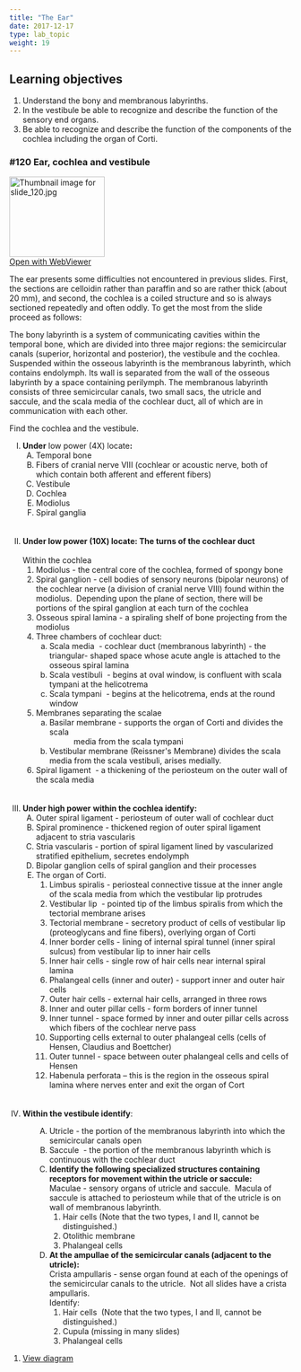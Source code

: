 ```yaml
---
title: "The Ear"
date: 2017-12-17
type: lab_topic
weight: 19
---
```

<div class="entrybody">
<h2>Learning objectives</h2>


<ol>
<li>Understand the bony and membranous labyrinths.</li>
<li>In the vestibule be able to recognize and describe the function of the sensory end organs.</li>
<li>Be able to recognize and describe the function of the components of the cochlea including the organ of Corti.</li>
</ol>

<h3>#120 Ear, cochlea and vestibule</h3>

<div class="thumbnail"> <a href="http://virtualslides.cumc.columbia.edu/120.svs/view.apml?" target="_blank"><img alt="Thumbnail image for slide_120.jpg" src="/assets/images/slide_120-thumb-170x143-1674.jpg" width="170" height="143" class="mt-image-left"></a><br><a href="http://virtualslides.cumc.columbia.edu/120.svs/view.apml?" target="_blank">Open with WebViewer</a> </div>

<p>The ear presents some difficulties not encountered in previous slides.  First, the sections are celloidin rather than paraffin and so are rather thick (about 20 mm), and second, the cochlea is a coiled structure and so is always sectioned repeatedly and often oddly.  To get the most from the slide proceed as follows:</p>

<p>The bony labyrinth is a system of communicating cavities within the temporal bone, which are divided into three major regions: the semicircular canals (superior, horizontal and posterior), the vestibule and the cochlea.  Suspended within the osseous labyrinth is the membranous labyrinth, which contains endolymph.  Its wall is separated from the wall of the osseous labyrinth by a space containing perilymph.  The membranous labyrinth consists of three semicircular canals, two small sacs, the utricle and saccule, and the scala media of the cochlear duct, all of which are in communication with each other.   </p>

<p>Find the cochlea and the vestibule.</p>

<ol type="I"><li><strong>Under</strong> low power (4X) locate<strong>:</strong>
<ol type="A">
<li>Temporal bone</li>
<li>Fibers of cranial nerve <span class="caps">VIII </span>(cochlear or acoustic nerve, both of which contain both afferent and efferent fibers)</li>
<li>Vestibule</li>
<li>Cochlea</li>
<li>Modiolus</li>
<li>Spiral ganglia</li>
<br><br>
</ol>
</li>
<li><strong>Under low power (10X) locate: 
The turns of the cochlear duct </strong><br><br>
Within the cochlea<br>
<ol>
<li>Modiolus <em>-</em> the central core of the cochlea, formed of spongy bone</li>
<li>Spiral ganglion <em>- </em>cell bodies of sensory neurons (bipolar neurons) of the cochlear nerve (a division of cranial nerve <span class="caps">VIII</span>) found within the modiolus.  Depending upon the plane of section, there will be portions of the spiral ganglion at each turn of the cochlea</li>
<li>Osseous spiral lamina - a spiraling shelf of bone projecting from the modiolus</li>
<li>Three chambers of cochlear duct: 
<ol type="a">
<li> Scala media  - cochlear duct (membranous labyrinth) - the triangular- shaped space whose acute angle is attached to the osseous spiral lamina</li>
<li>Scala vestibuli  - begins at oval window, is confluent with scala tympani  at the helicotrema</li>
<li>Scala tympani  - begins at the helicotrema, ends at the round window</li>
</ol>
</li>
<li>Membranes separating the scalae
<ol type="a">
<li>Basilar membrane - supports the organ of Corti and divides the scala <br>
           media from the scala tympani</li>
<li>Vestibular membrane (Reissner's Membrane) divides the scala media from the scala vestibuli, arises medially. </li>
</ol>
</li>
<li>Spiral ligament  - a thickening of the periosteum on the outer wall of the scala media<br>
<br><br>
</li>
</ol>
</li>
<li><strong>Under high power</strong>          <strong>within the cochlea identify:</strong>
<ol type="A">
<li>Outer spiral ligament - periosteum of outer wall of cochlear duct</li>
<li>Spiral prominence - thickened region of outer spiral ligament adjacent to stria vascularis   </li>
<li>Stria vascularis - portion of spiral ligament lined by vascularized stratified epithelium, secretes endolymph</li>
<li>Bipolar ganglion cells of spiral ganglion and their processes</li>
<li>The organ of Corti.
<ol>
<li>Limbus spiralis - periosteal connective tissue at the inner angle of the scala media from which the vestibular lip protrudes</li>
<li>Vestibular lip  - pointed tip of the limbus spiralis from which the tectorial membrane arises </li>
<li> Tectorial membrane - secretory product of cells of vestibular lip (proteoglycans and fine fibers), overlying organ of Corti </li>
<li> Inner border cells - lining of internal spiral tunnel (inner spiral sulcus) from vestibular lip to inner hair cells</li>
<li>Inner hair cells - single row of hair cells near internal spiral lamina</li>
<li>Phalangeal cells (inner and outer) - support inner and outer hair cells </li>
<li>Outer hair cells - external hair cells, arranged in three rows  </li>
<li> Inner and outer pillar cells - form borders of inner tunnel</li>
<li>Inner tunnel - space formed by inner and outer pillar cells across which fibers of the cochlear nerve pass</li>
<li>Supporting cells external to outer phalangeal cells (cells of Hensen, Claudius and Boettcher)</li>
<li>Outer tunnel - space between outer phalangeal cells and cells of Hensen</li>
<li>Habenula perforata – this is the region in the osseous spiral lamina where nerves enter and exit the organ of Cort<br>
<br><br>
</li>
</ol>
</li></ol>
</li><li><strong>Within the vestibule identify</strong>:        </li>
<ol type="A">
<ol type="A">
<li>Utricle - the portion of the membranous labyrinth into which the semicircular canals open</li>
<li>Saccule  - the portion of the membranous labyrinth which is continuous with the cochlear duct<br>
</li>
<li><strong>Identify the following specialized structures containing receptors for movement within the utricle or saccule:</strong> <br>
Maculae - sensory organs of utricle and saccule.  Macula of saccule is attached to periosteum while that of the utricle is on wall of membranous labyrinth. <br>
<ol>
<li> Hair cells (Note that the two types, I and <span class="caps">II, </span>cannot be distinguished.)</li>
<li>Otolithic membrane </li>
<li> Phalangeal cells<br>
</li>
</ol>
</li>
<li><strong>At the ampullae of the semicircular canals (adjacent to the utricle):</strong> <br>
                                                                                   Crista ampullaris - sense organ found at each of the openings of the semicircular canals to the utricle.  Not all slides have a crista ampullaris. <br>
Identify:<br>
<ol>
<li>Hair cells  (Note that the two types, I and <span class="caps">II, </span>cannot be distinguished.)</li>
<li>Cupula (missing in many slides)</li>
<li>Phalangeal cells</li>
</ol>
</li>
</ol>
</ol>
</ol>

<ol>
<li><p><a href="/assets_c/2009/08/lab16_eardiagram-1792.html" target="_blank">View diagram</a></p></li>
</ol></div>
